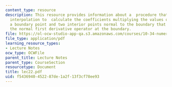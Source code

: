 ```yaml
---
content_type: resource
description: This resource provides information about a  procedure that uses Lagrange
  interpolation to  calculate the coefficients multiplying the values of a field at
  a boundary point and two interior points normal to the boundary that discretize
  the normal first derivative operator at the boundary.
file: https://ol-ocw-studio-app-qa.s3.amazonaws.com/courses/10-34-numerical-methods-applied-to-chemical-engineering-fall-2005/f5436940452287de1a2f13f3cf78ee93_lec22.pdf
file_type: application/pdf
learning_resource_types:
- Lecture Notes
ocw_type: OCWFile
parent_title: Lecture Notes
parent_type: CourseSection
resourcetype: Document
title: lec22.pdf
uid: f5436940-4522-87de-1a2f-13f3cf78ee93
---
```

